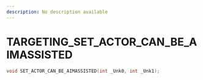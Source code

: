 ```yaml
---
description: No description available 
---
```


# TARGETING\_SET_ACTOR_CAN_BE_AIMASSISTED

```cpp
void SET_ACTOR_CAN_BE_AIMASSISTED(int _Unk0, int _Unk1);
```